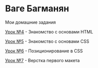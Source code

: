 # Ваге Багманян
Мои домашние задания

[Урок №4](https://bagmaco.github.io/Lesson_4/ "Моя готовая домашка") - Знакомство с основами HTML

[Урок №5](https://bagmaco.github.io/Lesson_5/ "Моя готовая домашка") - Знакомство с основами CSS

[Урок №6](BagmaCo.github.io/Lesson_6/ "Моя готовая домашка") - Позиционирование в CSS

[Урок №7](BagmaCo.github.io/Lesson_7/SRC/ "Моя готовая домашка") - Верстка первого макета
